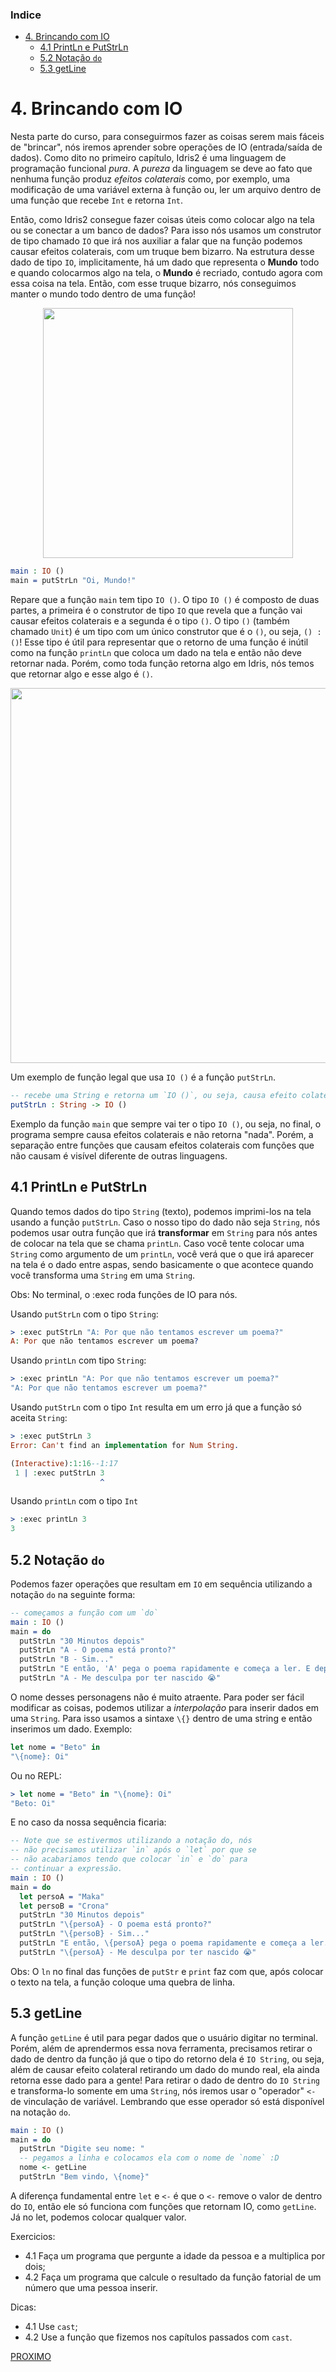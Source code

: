 ### Indice

- [4. Brincando com IO](#4-brincando-com-io)
  - [4.1 PrintLn e PutStrLn](#41-println-e-putstrln)
  - [5.2 Notação `do`](#52-notação-do)
  - [5.3 getLine](#53-getline)

# 4. Brincando com IO

Nesta parte do curso, para conseguirmos fazer as coisas serem mais fáceis de "brincar", nós iremos aprender sobre operações de IO (entrada/saída de dados). Como dito no primeiro capítulo, Idris2 é uma linguagem de programação funcional *pura*. A *pureza* da linguagem se deve ao fato que nenhuma função produz *efeitos colaterais* como, por exemplo, uma modificação de uma variável externa à função ou, ler um arquivo dentro de uma função que recebe `Int` e retorna `Int`. 

Então, como Idris2 consegue fazer coisas úteis como colocar algo na tela ou se conectar a um banco de dados? Para isso nós usamos um construtor de tipo chamado `IO` que irá nos auxiliar a falar que na função podemos causar efeitos colaterais, com um truque bem bizarro. Na estrutura desse dado de tipo `IO`, implicitamente, há um dado que representa o **Mundo** todo e quando colocarmos algo na tela, o **Mundo** é recriado, contudo agora com essa coisa na tela. Então, com esse truque bizarro, nós conseguimos manter o mundo todo dentro de uma função!

<p align="center">
  <img src="https://i.imgur.com/lM70scH.png" width="400px">
</p>


```idris
main : IO ()
main = putStrLn "Oi, Mundo!"
```

Repare que a função `main` tem tipo `IO ()`. O tipo `IO ()` é composto de duas partes, a primeira é o construtor de tipo `IO` que revela que a função vai causar efeitos colaterais e a segunda é o tipo `()`. O tipo `()` (também chamado `Unit`) é um tipo com um único construtor que é o `()`, ou seja, `() : ()`! Esse tipo é útil para representar que o retorno de uma função é inútil como na função `printLn` que coloca um dado na tela e então não deve retornar nada. Porém, como toda função retorna algo em Idris, nós temos que retornar algo e esse algo é `()`.

<p align="center">
  <img src="https://i.imgur.com/ALdBG5T.png" width="600px">
</p>


Um exemplo de função legal que usa `IO ()` é a função `putStrLn`.
```idris
-- recebe uma String e retorna um `IO ()`, ou seja, causa efeito colateral e retorna ().
putStrLn : String -> IO ()
```

Exemplo da função `main` que sempre vai ter o tipo `IO ()`, ou seja, no final, o programa sempre causa efeitos colaterais e não retorna "nada". Porém, a separação entre funções que causam efeitos colaterais com funções que não causam é visível diferente de outras linguagens.


## 4.1 PrintLn e PutStrLn 

Quando temos dados do tipo `String` (texto), podemos imprimi-los na tela usando a função `putStrLn`. Caso o nosso tipo do dado não seja `String`, nós podemos usar outra função que irá **transformar** em `String` para nós antes de colocar na tela que se chama `printLn`. Caso você tente colocar uma `String` como argumento de um `printLn`, você verá que o que irá aparecer na tela é o dado entre aspas, sendo basicamente o que acontece quando você transforma uma `String` em uma `String`. 

Obs: No terminal, o :exec roda funções de IO para nós.

Usando `putStrLn` com o tipo `String`:
```idris
> :exec putStrLn "A: Por que não tentamos escrever um poema?"
A: Por que não tentamos escrever um poema?
```

Usando `printLn` com tipo `String`:
```idris
> :exec printLn "A: Por que não tentamos escrever um poema?"
"A: Por que não tentamos escrever um poema?"
```

Usando `putStrLn` com o tipo `Int` resulta em um erro já que a função só aceita `String`:
```idris
> :exec putStrLn 3
Error: Can't find an implementation for Num String.

(Interactive):1:16--1:17
 1 | :exec putStrLn 3
                    ^
```

Usando `printLn` com o tipo `Int`
```idris
> :exec printLn 3
3
```

## 5.2 Notação `do`

Podemos fazer operações que resultam em `IO` em sequência utilizando a notação `do` na seguinte forma: 

```idris
-- começamos a função com um `do`
main : IO ()
main = do 
  putStrLn "30 Minutos depois"
  putStrLn "A - O poema está pronto?"
  putStrLn "B - Sim..."
  putStrLn "E então, 'A' pega o poema rapidamente e começa a ler. E depois de ler, diz em voz baixa:"
  putStrLn "A - Me desculpa por ter nascido 😭"
```

O nome desses personagens não é muito atraente. Para poder ser fácil modificar as coisas,  podemos utilizar a *interpolação* para inserir dados em uma `String`. Para isso usamos a sintaxe `\{}` dentro de uma string e então inserimos um dado. Exemplo:

```idris
let nome = "Beto" in 
"\{nome}: Oi"
```

Ou no REPL:
```idris
> let nome = "Beto" in "\{nome}: Oi"
"Beto: Oi"
```

E no caso da nossa sequência ficaria:

```idris
-- Note que se estivermos utilizando a notação do, nós 
-- não precisamos utilizar `in` após o `let` por que se 
-- não acabariamos tendo que colocar `in` e `do` para 
-- continuar a expressão.
main : IO ()
main = do 
  let persoA = "Maka"
  let persoB = "Crona"
  putStrLn "30 Minutos depois"
  putStrLn "\{persoA} - O poema está pronto?"
  putStrLn "\{persoB} - Sim..."
  putStrLn "E então, \{persoA} pega o poema rapidamente e começa a ler. E depois de ler, diz em voz baixa:"
  putStrLn "\{persoA} - Me desculpa por ter nascido 😭"
```

Obs: O `ln` no final das funções de `putStr` e `print` faz com que, após colocar o texto na tela, a função coloque uma quebra de linha. 

## 5.3 getLine

A função `getLine` é util para pegar dados que o usuário digitar no terminal. Porém, além de aprendermos essa nova ferramenta, precisamos retirar o dado de dentro da função já que o tipo do retorno dela é `IO String`, ou seja, além de causar efeito colateral retirando um dado do mundo real, ela ainda retorna esse dado para a gente! Para retirar o dado de dentro do `IO String` e transforma-lo somente em uma `String`, nós iremos usar o "operador" `<-` de vinculação de variável. Lembrando que esse operador só está disponível na notação `do`.

```idris
main : IO ()
main = do 
  putStrLn "Digite seu nome: "
  -- pegamos a linha e colocamos ela com o nome de `nome` :D
  nome <- getLine
  putStrLn "Bem vindo, \{nome}"
```

A diferença fundamental entre `let` e `<-` é que o `<-` remove o valor de dentro do `IO`, então ele só funciona com funções que retornam IO, como `getLine`. Já no let, podemos colocar qualquer valor.

Exercicios:
- 4.1 Faça um programa que pergunte a idade da pessoa e a multiplica por dois;
- 4.2 Faça um programa que calcule o resultado da função fatorial de um número que uma pessoa inserir.

Dicas:
- 4.1 Use `cast`;
- 4.2 Use a função que fizemos nos capítulos passados com `cast`.

<a align="end" href="https://github.com/felipegchi/Idris2Noobs/blob/main/1.Introducao/6.algebraic.md">
 PROXIMO
</a> 
